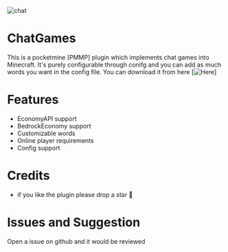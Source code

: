 
![chat](https://github.com/antbag-dev/ChatGames/assets/84870445/16595148-f280-4201-9ed9-d2ff3521e710)

# ChatGames
This is a pocketmine [PMMP] plugin which implements chat games into Minecraft. It's purely configurable through conifg and you can add as much words you want in the config file. You can download it from here [![Here](https://poggit.pmmp.io/shield.dl.total/ChatGames)]
# Features
- EconomyAPI support 
- BedrockEconomy support 
- Customizable words
- Online player requirements 
- Config support
# Credits
- if you like the plugin please drop a star 🌟 
# Issues and Suggestion
Open a issue on github and it would be reviewed
